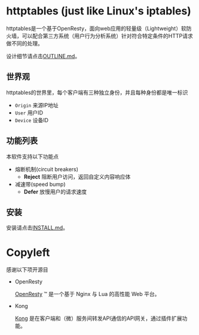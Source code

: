 # httptables (just like Linux's iptables)
httptables是一个基于OpenResty，面向web应用的轻量级（Lightweight）软防火墙，可以配合第三方系统（用户行为分析系统）针对符合特定条件的HTTP请求做不同的处理。


设计细节请点击[OUTLINE.md](doc/OUTLINE.md)。

## 世界观
httptables的世界里，每个客户端有三种独立身份，并且每种身份都是唯一标识

* `Origin` 来源IP地址
* `User`   用户ID
* `Device` 设备ID

##  功能列表
本软件支持以下功能点

* 熔断机制(circuit breakers)
  * **Reject** 阻断用户访问，返回自定义内容响应体
* 减速带(speed bump)
  * **Defer** 放慢用户的请求速度

## 安装
安装请点击[INSTALL.md](doc/INSTALL.md)。

# Copyleft
感谢以下项开源目

* OpenResty

  [OpenResty](https://openresty.org/en/) ™ 是一个基于 Nginx 与 Lua 的高性能 Web 平台。

* Kong

  [Kong](http://www.getkong.org/) 是在客户端和（微）服务间转发API通信的API网关，通过插件扩展功能。

